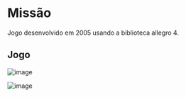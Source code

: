 # Missão

Jogo desenvolvido em 2005 usando a biblioteca allegro 4. 

## Jogo

![image](https://github.com/user-attachments/assets/8c730ddc-54c0-45fd-b30e-caf0ea1a4124)

![image](https://github.com/user-attachments/assets/90c6033e-1553-4a36-99a8-edfcccee9ecb)
